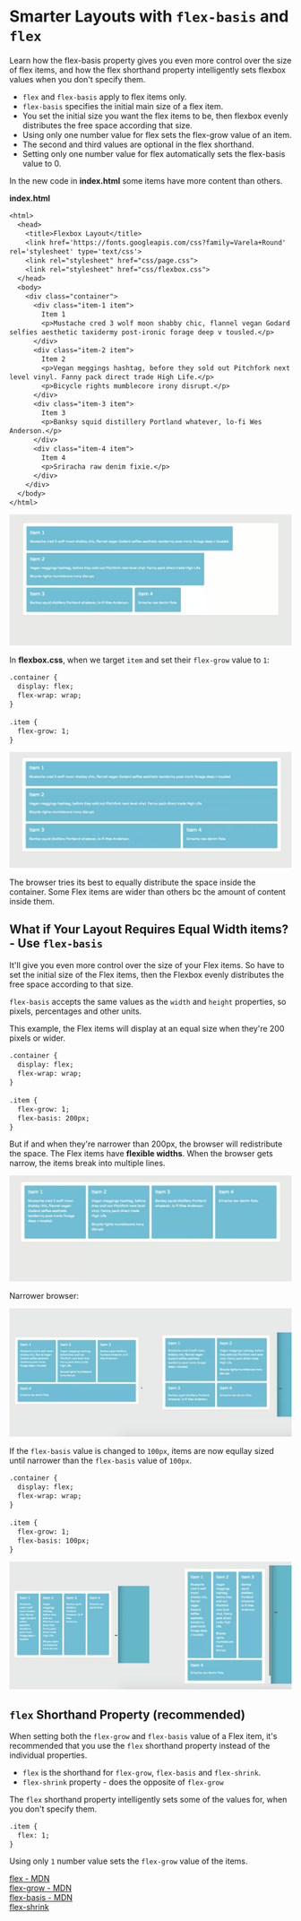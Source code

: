 # Smarter Layouts with `flex-basis` and `flex`

Learn how the flex-basis property gives you even more control over the size of flex items, and how the flex shorthand property intelligently sets flexbox values when you don't specify them.

* `flex` and `flex-basis` apply to flex items only.
* `flex-basis` specifies the initial main size of a flex item.
* You set the initial size you want the flex items to be, then flexbox evenly distributes the free space according that size.
* Using only one number value for flex sets the flex-grow value of an item.
* The second and third values are optional in the flex shorthand.
* Setting only one number value for flex automatically sets the flex-basis value to 0.

In the new code in **index.html** some items have more content than others.

**index.html**
```<!DOCTYPE html>
<html>
  <head>
    <title>Flexbox Layout</title>
    <link href='https://fonts.googleapis.com/css?family=Varela+Round' rel='stylesheet' type='text/css'>
    <link rel="stylesheet" href="css/page.css">
    <link rel="stylesheet" href="css/flexbox.css">
  </head>
  <body>
    <div class="container">
      <div class="item-1 item">
        Item 1
        <p>Mustache cred 3 wolf moon shabby chic, flannel vegan Godard selfies aesthetic taxidermy post-ironic forage deep v tousled.</p>
      </div>
      <div class="item-2 item">
        Item 2
        <p>Vegan meggings hashtag, before they sold out Pitchfork next level vinyl. Fanny pack direct trade High Life.</p>
        <p>Bicycle rights mumblecore irony disrupt.</p>
      </div>
      <div class="item-3 item">
        Item 3
        <p>Banksy squid distillery Portland whatever, lo-fi Wes Anderson.</p>
      </div>
      <div class="item-4 item">
        Item 4
        <p>Sriracha raw denim fixie.</p>
      </div>
    </div>
  </body>
</html>
```

<kbd>![alt text](img/index.png "screenshot")</kbd>

In **flexbox.css**, when we target `item` and set their `flex-grow` value to `1`:

```
.container {
  display: flex;
  flex-wrap: wrap;
}

.item {
  flex-grow: 1;
}
```

<kbd>![alt text](img/itemgrow1.png "screenshot")</kbd>

The browser tries its best to equally distribute the space inside the container. Some Flex items are wider than others bc the amount of content inside them.

## What if Your Layout Requires Equal Width items? - Use `flex-basis`

It'll give you even more control over the size of your Flex items. So have to set the initial size of the Flex items, then the Flexbox evenly distributes the free space according to that size.

`flex-basis` accepts the same values as the `width` and `height` properties, so pixels, percentages and other units.

This example, the Flex items will display at an equal size when they're 200 pixels or wider.

```
.container {
  display: flex;
  flex-wrap: wrap;
}

.item {
  flex-grow: 1;
  flex-basis: 200px;
}
```

But if and when they're narrower than 200px, the browser will redistribute the space. The Flex items have **flexible widths**. When the browser gets narrow, the items break into multiple lines.

<kbd>![alt text](img/200px.png "screenshot")</kbd>

Narrower browser:

<kbd>![alt text](img/narrow.png "screenshot")</kbd>

If the `flex-basis` value is changed to `100px`, items are now equllay sized until narrower than the `flex-basis` value of `100px`.

```
.container {
  display: flex;
  flex-wrap: wrap;
}

.item {
  flex-grow: 1;
  flex-basis: 100px;
}
```

<kbd>![alt text](img/100px.png "screenshot")</kbd>

## `flex` Shorthand Property (recommended)

When setting both the `flex-grow` and `flex-basis` value of a Flex item, it's recommended that you use the `flex` shorthand property instead of the individual properties.

* `flex` is the shorthand for `flex-grow`, `flex-basis` and `flex-shrink`.
* `flex-shrink` property - does the opposite of `flex-grow`

The `flex` shorthand property intelligently sets some of the values for, when you don't specify them.

```
.item {
  flex: 1;
}
```

Using only `1` number value sets the `flex-grow` value of the items.


[flex - MDN](https://developer.mozilla.org/en-US/docs/Web/CSS/flex)\
[flex-grow - MDN](https://developer.mozilla.org/en-US/docs/Web/CSS/flex-grow)\
[flex-basis - MDN](https://developer.mozilla.org/en-US/docs/Web/CSS/flex-basis)\
[flex-shrink](https://developer.mozilla.org/en-US/docs/Web/CSS/flex-shrink)